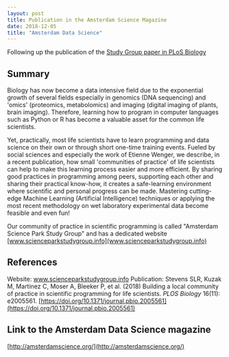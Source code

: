 ```yaml
---
layout: post
title: Publication in the Amsterdam Science Magazine
date: 2018-12-05
title: "Amsterdam Data Science"
---
```

Following up the publication of the [Study Group paper in PLoS Biology]("./2018-11-28-plos-paper.md")

## Summary
Biology has now become a data intensive field due to the exponential growth of several fields especially in genomics (DNA sequencing) and 'omics' (proteomics, metabolomics) and imaging (digital imaging of plants, brain imaging). Therefore, learning how to program in computer languages such as Python or R has become a valuable asset for the common life scientists.    

Yet, practically, most life scientists have to learn programming and data science on their own or through short one-time training events. Fueled by social sciences and especially the work of Etienne Wenger, we describe, in a recent publication, how small 'communities of practice' of life scientists can help to make this learning process easier and more efficient. By sharing good practices in programming among peers, supporting each other and sharing their practical know-how, it creates a safe-learning environment where scientific and personal progress can be made. 
Mastering cutting-edge Machine Learning (Artificial Intelligence) techniques or applying the most recent methodology on wet laboratory experimental data become feasible and even fun!

Our community of practice in scientific programming is called "Amsterdam Science Park Study Group" and has a dedicated website [www.scienceparkstudygroup.info](www.scienceparkstudygroup.info)

## References
Website: www.scienceparkstudygroup.info
Publication: Stevens SLR, Kuzak M, Martinez C, Moser A, Bleeker P, et al. (2018) Building a local community of practice in scientific programming for life scientists. _PLOS Biology_ 16(11): e2005561. [https://doi.org/10.1371/journal.pbio.2005561](https://doi.org/10.1371/journal.pbio.2005561) 

## Link to the Amsterdam Data Science magazine
[http://amsterdamscience.org/](http://amsterdamscience.org/)


